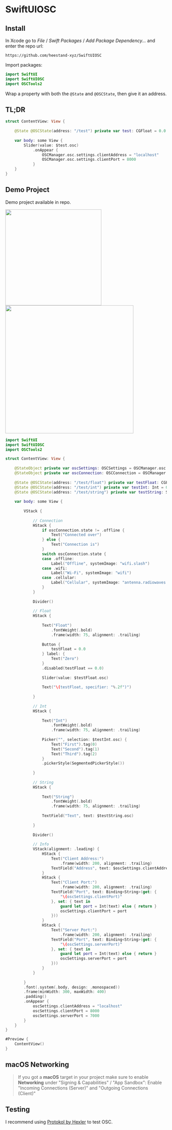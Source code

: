 # SwiftUIOSC


## Install

In Xcode go to *File* /  *Swift Packages* / *Add Package Dependency...* and enter the repo url:
```
https://github.com/heestand-xyz/SwiftUIOSC
```

Import packages:

```swift
import SwiftUI
import SwiftUIOSC
import OSCTools2
```

Wrap a property with both the `@State` and `@OSCState`, then give it an address.

## TL;DR

```swift
struct ContentView: View {
    
    @State @OSCState(address: "/test") private var test: CGFloat = 0.0
    
    var body: some View {
        Slider(value: $test.osc)
            .onAppear {
                OSCManager.osc.settings.clientAddress = "localhost"
                OSCManager.osc.settings.clientPort = 8000
            }
    }
}
```

## Demo Project

Demo project available in repo.

<img src="https://github.com/heestand-xyz/SwiftUIOSC/blob/main/Assets/SwiftUIOSC-Screenshot-iOS.png?raw=true" width=300> <img src="https://github.com/heestand-xyz/SwiftUIOSC/blob/main/Assets/SwiftUIOSC-Screenshot-macOS.png?raw=true" width=400>

```swift
import SwiftUI
import SwiftUIOSC
import OSCTools2

struct ContentView: View {
    
    @StateObject private var oscSettings: OSCSettings = OSCManager.osc.settings
    @StateObject private var oscConnection: OSCConnection = OSCManager.osc.connection
    
    @State @OSCState(address: "/test/float") private var testFloat: CGFloat = 0.0
    @State @OSCState(address: "/test/int") private var testInt: Int = 0
    @State @OSCState(address: "/test/string") private var testString: String = ""
    
    var body: some View {
        
        VStack {
            
            // Connection
            HStack {
                if oscConnection.state != .offline {
                    Text("Connected over")
                } else {
                    Text("Connection is")
                }
                switch oscConnection.state {
                case .offline:
                    Label("Offline", systemImage: "wifi.slash")
                case .wifi:
                    Label("Wi-Fi", systemImage: "wifi")
                case .cellular:
                    Label("Cellular", systemImage: "antenna.radiowaves.left.and.right")
                }
            }
            
            Divider()
            
            // Float
            HStack {
                
                Text("Float")
                    .fontWeight(.bold)
                    .frame(width: 75, alignment: .trailing)
                
                Button {
                    testFloat = 0.0
                } label: {
                    Text("Zero")
                }
                .disabled(testFloat == 0.0)
                
                Slider(value: $testFloat.osc)
                
                Text("\(testFloat, specifier: "%.2f")")
                
            }
            
            // Int
            HStack {
            
                Text("Int")
                    .fontWeight(.bold)
                    .frame(width: 75, alignment: .trailing)
                
                Picker("", selection: $testInt.osc) {
                    Text("First").tag(0)
                    Text("Second").tag(1)
                    Text("Third").tag(2)
                }
                .pickerStyle(SegmentedPickerStyle())
    
            }
            
            // String
            HStack {
            
                Text("String")
                    .fontWeight(.bold)
                    .frame(width: 75, alignment: .trailing)
                
                TextField("Text", text: $testString.osc)
                
            }
            
            Divider()
            
            // Info
            VStack(alignment: .leading) {
                HStack {
                    Text("Client Address:")
                        .frame(width: 200, alignment: .trailing)
                    TextField("Address", text: $oscSettings.clientAddress)
                }
                HStack {
                    Text("Client Port:")
                        .frame(width: 200, alignment: .trailing)
                    TextField("Port", text: Binding<String>(get: {
                        "\(oscSettings.clientPort)"
                    }, set: { text in
                        guard let port = Int(text) else { return }
                        oscSettings.clientPort = port
                    }))
                }
                HStack {
                    Text("Server Port:")
                        .frame(width: 200, alignment: .trailing)
                    TextField("Port", text: Binding<String>(get: {
                        "\(oscSettings.serverPort)"
                    }, set: { text in
                        guard let port = Int(text) else { return }
                        oscSettings.serverPort = port
                    }))
                }
            }
            
        }
        .font(.system(.body, design: .monospaced))
        .frame(minWidth: 300, maxWidth: 400)
        .padding()
        .onAppear {
            oscSettings.clientAddress = "localhost"
            oscSettings.clientPort = 8000
            oscSettings.serverPort = 7000
        }
    }
}

#Preview {
    ContentView()
}
```

## macOS Networking

> If you got a **macOS** target in your project make sure to enable **Networking** under "Signing & Capabilities" / "App Sandbox":
> Enable "Incoming Connections (Server)" and "Outgoing Connections (Client)"

## Testing

I recommend using [Protokol by Hexler](https://hexler.net/protokol) to test OSC.
